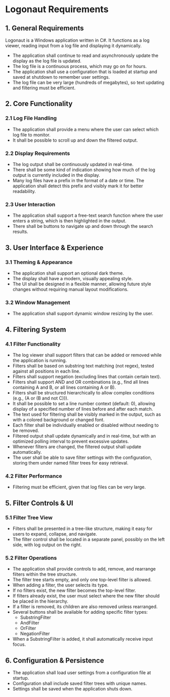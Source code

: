 # Logonaut Requirements

## 1. General Requirements
Logonaut is a Windows application written in C#. It functions as a log viewer, reading input from a log file and displaying it dynamically.

- The application shall continue to read and asynchronously update the display as the log file is updated.
- The log file is a continuous process, which may go on for hours.
- The application shall use a configuration that is loaded at startup and saved at shutdown to remember user settings.
- The log file can be very large (hundreds of megabytes), so text updating and filtering must be efficient.

## 2. Core Functionality
### 2.1 Log File Handling
- The application shall provide a menu where the user can select which log file to monitor.
- It shall be possible to scroll up and down the filtered output.

### 2.2 Display Requirements
- The log output shall be continuously updated in real-time.
- There shall be some kind of indication showing how much of the log output is currently included in the display.
- Many log files have a prefix in the format of a date or time. The application shall detect this prefix and visibly mark it for better readability.

### 2.3 User Interaction
- The application shall support a free-text search function where the user enters a string, which is then highlighted in the output.
- There shall be buttons to navigate up and down through the search results.

## 3. User Interface & Experience
### 3.1 Theming & Appearance
- The application shall support an optional dark theme.
- The display shall have a modern, visually appealing style.
- The UI shall be designed in a flexible manner, allowing future style changes without requiring manual layout modifications.

### 3.2 Window Management
- The application shall support dynamic window resizing by the user.

## 4. Filtering System
### 4.1 Filter Functionality
- The log viewer shall support filters that can be added or removed while the application is running.
- Filters shall be based on substring text matching (not regex), tested against all positions in each line.
- Filters shall support negation (excluding lines that contain certain text).
- Filters shall support AND and OR combinations (e.g., find all lines containing A and B, or all lines containing A or B).
- Filters shall be structured hierarchically to allow complex conditions (e.g., (A or (B and not C))).
- It shall be possible to set a line number context (default: 0), allowing display of a specified number of lines before and after each match.
- The text used for filtering shall be visibly marked in the output, such as with a colored background or changed font.
- Each filter shall be individually enabled or disabled without needing to be removed.
- Filtered output shall update dynamically and in real-time, but with an optimized polling interval to prevent excessive updates.
- Whenever filters are changed, the filtered output shall update automatically.
- The user shall be able to save filter settings with the configuration, storing them under named filter trees for easy retrieval.

### 4.2 Filter Performance
- Filtering must be efficient, given that log files can be very large.

## 5. Filter Controls & UI
### 5.1 Filter Tree View
- Filters shall be presented in a tree-like structure, making it easy for users to expand, collapse, and navigate.
- The filter control shall be located in a separate panel, possibly on the left side, with log output on the right.

### 5.2 Filter Operations
- The application shall provide controls to add, remove, and rearrange filters within the tree structure.
- The filter tree starts empty, and only one top-level filter is allowed.
- When adding a filter, the user selects its type.
- If no filters exist, the new filter becomes the top-level filter.
- If filters already exist, the user must select where the new filter should be placed in the hierarchy.
- If a filter is removed, its children are also removed unless rearranged.
- Several buttons shall be available for adding specific filter types: 
  - SubstringFilter
  - AndFilter
  - OrFilter
  - NegationFilter
- When a SubstringFilter is added, it shall automatically receive input focus.

## 6. Configuration & Persistence
- The application shall load user settings from a configuration file at startup.
- Configuration shall include saved filter trees with unique names.
- Settings shall be saved when the application shuts down.

